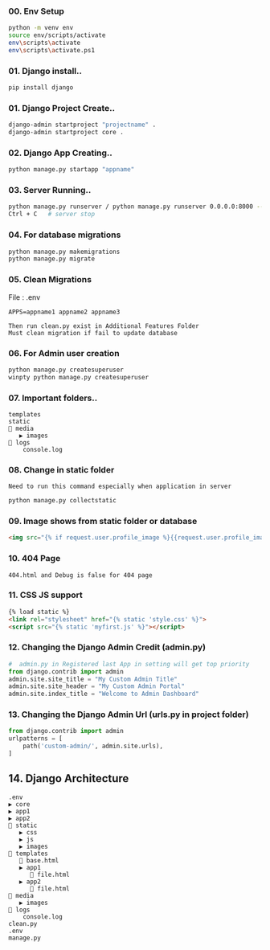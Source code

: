 ### 00. Env Setup
```bash
python -m venv env
source env/scripts/activate
env\scripts\activate
env\scripts\activate.ps1
```
### 01. Django install..
```bash
pip install django
```
### 01. Django Project Create..
```bash
django-admin startproject "projectname" .
django-admin startproject core .
```
### 02. Django App Creating..
```bash
python manage.py startapp "appname"
```
### 03. Server Running..
```bash
python manage.py runserver / python manage.py runserver 0.0.0.0:8000 --noreload
Ctrl + C   # server stop
```
### 04. For database migrations
```bash
python manage.py makemigrations
python manage.py migrate
```
### 05. Clean Migrations
File : .env
```
APPS=appname1 appname2 appname3
```
```
Then run clean.py exist in Additional Features Folder
Must clean migration if fail to update database
```
### 06. For Admin user creation
```bash
python manage.py createsuperuser
winpty python manage.py createsuperuser 
```
### 07. Important folders..
```
templates
static
🔽 media
   ▶️ images
🔽 logs
    console.log
```
### 08. Change in static folder
```
Need to run this command especially when application in server
```
```bash
python manage.py collectstatic
```
### 09. Image shows from static folder or database
```html
<img src="{% if request.user.profile_image %}{{request.user.profile_image.url}}{% else %}{% static "images/profile/user.png" %}{% endif %}" alt="" width="35" height="35" class="rounded-circle">
```

### 10. 404 Page
```
404.html and Debug is false for 404 page
```

### 11. CSS JS support
```html
{% load static %}
<link rel="stylesheet" href="{% static 'style.css' %}">
<script src="{% static 'myfirst.js' %}"></script>
```

### 12. Changing the Django Admin Credit (admin.py)
```py
#  admin.py in Registered last App in setting will get top priority
from django.contrib import admin
admin.site.site_title = "My Custom Admin Title"
admin.site.site_header = "My Custom Admin Portal"
admin.site.index_title = "Welcome to Admin Dashboard"
```
### 13. Changing the Django Admin Url (urls.py in project folder)
```py
from django.contrib import admin
urlpatterns = [
    path('custom-admin/', admin.site.urls),
] 
```
## 14. Django Architecture
```
.env
▶️ core
▶️ app1
▶️ app2
🔽 static
   ▶️ css
   ▶️ js
   ▶️ images
🔽 templates
   📄 base.html
   ▶️ app1
      📄 file.html
   ▶️ app2
      📄 file.html
🔽 media
   ▶️ images
🔽 logs
    console.log
clean.py
.env
manage.py
```
